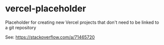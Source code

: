 # vercel-placeholder

Placeholder for creating new Vercel projects that don't need to be linked to a git repository

See: https://stackoverflow.com/a/71465720
